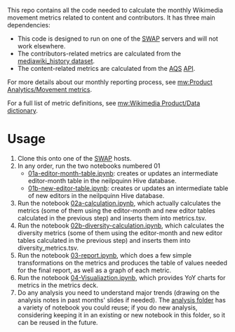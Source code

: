 This repo contains all the code needed to calculate the monthly Wikimedia movement metrics related to content and contributors. It has three main dependencies:
* This code is designed to run on one of the [SWAP](https://wikitech.wikimedia.org/wiki/SWAP) servers and will not work elsewhere.
* The contributors-related metrics are calculated from the [mediawiki_history dataset](https://wikitech.wikimedia.org/wiki/Analytics/Data_Lake/Edits/Mediawiki_history). 
* The content-related metrics are calculated from the [AQS](https://wikitech.wikimedia.org/wiki/Analytics/Systems/AQS) [API](https://wikimedia.org/api).

For more details about our monthly reporting process, see [mw:Product Analytics/Movement metrics](https://www.mediawiki.org/wiki/Product_Analytics/Movement_metrics).

For a full list of metric definitions, see [mw:Wikimedia Product/Data dictionary](https://www.mediawiki.org/wiki/Wikimedia_Product/Data_dictionary).

# Usage
1. Clone this onto one of the [SWAP](https://wikitech.wikimedia.org/wiki/SWAP) hosts.
1. In any order, run the two notebooks numbered 01
    * [01a-editor-month-table.ipynb](01a-editor-month-table.ipynb): creates or updates an intermediate editor-month table in the neilpquinn Hive database.
    * [01b-new-editor-table.ipynb](01b-new-editor-table.ipynb): creates or updates an intermediate table of new editors in the neilpquinn Hive database.
1. Run the notebook [02a-calculation.ipynb](02a-calculation.ipynb), which actually calculates the metrics (some of them using the editor-month and new editor tables calculated in the previous step) and inserts them into metrics.tsv.
1. Run the notebook [02b-diversity-calculation.ipynb](02b-diversity-calculation.ipynb), which calculates the diversity metrics (some of them using the editor-month and new editor tables calculated in the previous step) and inserts them into diversity_metrics.tsv.
1. Run the notebook [03-report.ipynb](03-report.ipynb), which does a few simple transformations on the metrics and produces the table of values needed for the final report, as well as a graph of each metric.
1. Run the notebook [04-Visualiaztion.ipynb](03-Visualzation.ipynb), which provides YoY charts for metrics in the metrics deck.
1. Do any analysis you need to understand major trends (drawing on the analysis notes in past months' slides if needed). The [analysis folder](analysis) has a variety of notebook you could reuse; if you do new analysis, considering keeping it in an existing or new notebook in this folder, so it can be reused in the future.
